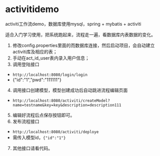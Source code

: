 # activitidemo
activiti工作流demo，数据库使用mysql，spring + mybatis + activiti

适合入门学习使用，把系统跑起来，流程走一遍，看数据库内表数据的变化。
1. 修改config.properties里面的而数据库连接，然后启动项目，会自动建立activiti库及相应的表；
2. 手动在act_id_user表内录入用户信息；
3. 调用登陆接口
* `http://localhost:8080/login/login`
* {"id":"1","pwd":"111111"}
4. 调用接口创建模型，模型创建成功后自动跳进流程编辑页面
* `http://localhost:8080/activiti/createModel?name=testname&key=key&description=description111`
5. 编辑好流程后点保存按钮即可。
6. 发布流程接口
* `http://localhost:8080/activiti/deploye`
* 需传入模型id，`{"id":"1"}`
7. 其他接口请看代码。
